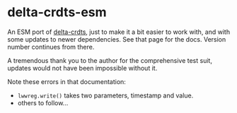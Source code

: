 # delta-crdts-esm

An ESM port of [delta-crdts](https://www.npmjs.com/package/delta-crdts), just to make it a bit easier to work with, and with some updates to newer dependencies. See that page for the docs. Version number continues from there.

A tremendous thank you to the author for the comprehensive test suit, updates would not have been impossible without it. 

Note these errors in that documentation:
- `lwwreg.write()` takes two parameters, timestamp and value.
- others to follow...



